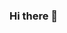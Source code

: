 ### Hi there 👋

<!--
**Ju777/Ju777** is a ✨ _special_ ✨ repository because its `README.md` (this file) appears on your GitHub profile.

Here are some ideas to get you started:

- 🔭 I’m currently working on how to deal with asynchronous tasks with Javascript.
- 🌱 I’m currently learning Ruby On Rails + Javascript / React through the coding bootcamp The Hacking Project. An intense six month training ... absolutely exciting ! 
- 👯 I’m looking to collaborate either on an internship as a learning-junior developper, either on a junior developper job supported by a senior developper.
- 🤔 I’m looking for help with ... nothing yet.
- 💬 Ask me about how I came to coding, after differents working experiences from hardware skills to software skills through ... wellbeing skills ! Yes it is (naturopathy, massages).
- 📫 How to reach me: julien.tamil@gmail.com / 0033 07 60 98 56 26
- 😄 Pronouns: still looking for ...
- ⚡ Fun fact: still looking for too ... 
-->
